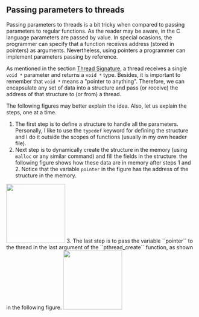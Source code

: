 ## Passing parameters to threads

Passing parameters to threads is a bit tricky when compared to passing parameters to regular functions. As the reader may be aware, in the C language parameters are passed by value. In special ocasions, the programmer can specify that a function receives address (stored in pointers) as arguments. Nevertheless, using pointers a programmer can implement parameters passing by reference.

As mentioned in the section [Thread Signature](../introduction/README.md#Thread-Signature), a thread receives a single ``void *`` parameter and returns a ``void *`` type. Besides, it is important to remember that ``void *`` means a "pointer to anything". Therefore, we can encapsulate any set of data into a structure and pass (or receive) the address of that structure to (or from) a thread.

The following figures may better explain the idea. Also, let us explain the steps, one at a time.
1. The first step is to define a structure to handle all the parameters. Personally, I like to use the ``typedef`` keyword for defining the structure and I do it outside the scopes of functions (usually in my own header file).
2. Next step is to dynamically create the structure in the memory (using ``malloc`` or any similar command) and fill the fields in the structure. the following figure shows how these data are in memory after steps 1 and 2. Notice that the variable ``pointer`` in the figure has the address of the structure in the memory.
<img src="https://github.com/gradvohl/YAPTT/blob/main/figures/ThreadArgPassing1.png?raw=true" class="center" width=156 />
3. The last step is to pass the variable ``pointer`` to the thread in the last argument of the ``pthread_create`` function, as shown in the following figure.
<img src="https://github.com/gradvohl/YAPTT/blob/main/figures/ThreadArgPassing2.png?raw=true" class="center" width=156 />
